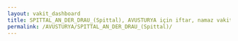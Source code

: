 ```yaml
---
layout: vakit_dashboard
title: SPITTAL_AN_DER_DRAU_(Spittal), AVUSTURYA için iftar, namaz vakitleri ve hava durumu - ilçe/eyalet seç
permalink: /AVUSTURYA/SPITTAL_AN_DER_DRAU_(Spittal)/
---
```


<script type="text/javascript">
  var GLOBAL_COUNTRY = 'AVUSTURYA';
  var GLOBAL_CITY = 'SPITTAL_AN_DER_DRAU_(Spittal)';
  var GLOBAL_STATE = '';
  var lat = 72;
  var lon = 21;
</script>
